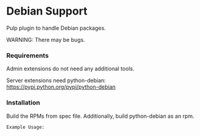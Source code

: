 Debian Support
==============

Pulp plugin to handle Debian packages.

WARNING: There may be bugs.

### Requirements

Admin extensions do not need any additional tools.

Server extensions need python-debian: https://pypi.python.org/pypi/python-debian


### Installation

Build the RPMs from spec file.
Additionally, build python-debian as an rpm.

```
Example Usage:
```
